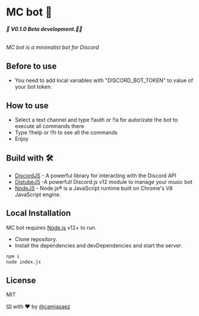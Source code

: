 # MC bot 👾

###### **🚧 V0.1.0 Beta development.🚧🔨**

_MC bot is a minimalist bot for Discord_

## Before to use

- You need to add local variables with "DISCORD_BOT_TOKEN" to value of your bot token.

## How to use

- Select a text channel and type !!auth or !!a for autorizate the bot to execute all commands there
- Type !!help or !!h to see all the commands
- Enjoy

## Build with 🛠️

- [DiscordJS] - A powerful library for interacting with the Discord API
- [DistubeJS] -A powerfull Discord.js v12 module to manage your music bot
- [NodeJS] - Node.js® is a JavaScript runtime built on Chrome's V8 JavaScript engine.

## Local Installation

MC bot requires [Node.js](https://nodejs.org/) v12+ to run.

- Clone repository.
- Install the dependencies and devDependencies and start the server.

```sh
npm i
node index.js
```

## License

MIT

⌨️ with ❤️ by [@camjasaez](https://github.com/camjasaez)

[discordjs]: https://discord.js.org/
[distubejs]: https://distube.js.org/#/
[nodejs]: https://nodejs.org/en/
